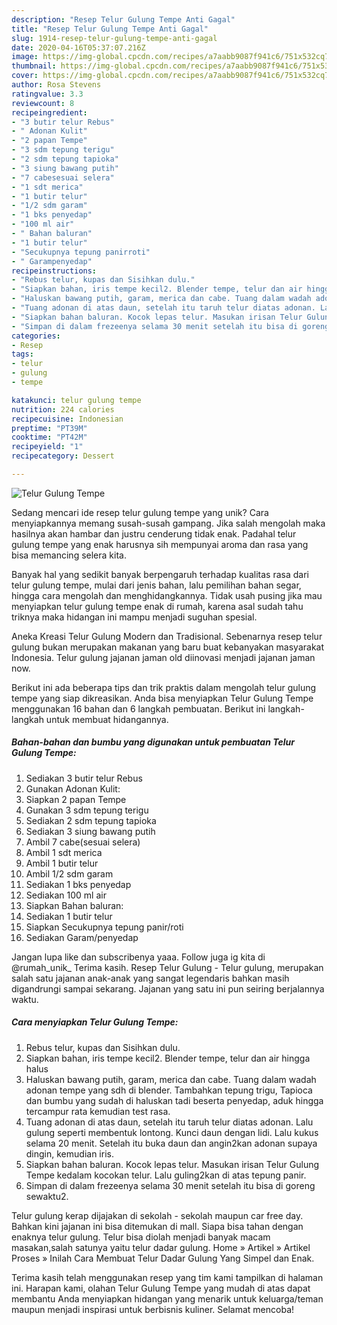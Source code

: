 ```yaml
---
description: "Resep Telur Gulung Tempe Anti Gagal"
title: "Resep Telur Gulung Tempe Anti Gagal"
slug: 1914-resep-telur-gulung-tempe-anti-gagal
date: 2020-04-16T05:37:07.216Z
image: https://img-global.cpcdn.com/recipes/a7aabb9087f941c6/751x532cq70/telur-gulung-tempe-foto-resep-utama.jpg
thumbnail: https://img-global.cpcdn.com/recipes/a7aabb9087f941c6/751x532cq70/telur-gulung-tempe-foto-resep-utama.jpg
cover: https://img-global.cpcdn.com/recipes/a7aabb9087f941c6/751x532cq70/telur-gulung-tempe-foto-resep-utama.jpg
author: Rosa Stevens
ratingvalue: 3.3
reviewcount: 8
recipeingredient:
- "3 butir telur Rebus"
- " Adonan Kulit"
- "2 papan Tempe"
- "3 sdm tepung terigu"
- "2 sdm tepung tapioka"
- "3 siung bawang putih"
- "7 cabesesuai selera"
- "1 sdt merica"
- "1 butir telur"
- "1/2 sdm garam"
- "1 bks penyedap"
- "100 ml air"
- " Bahan baluran"
- "1 butir telur"
- "Secukupnya tepung panirroti"
- " Garampenyedap"
recipeinstructions:
- "Rebus telur, kupas dan Sisihkan dulu."
- "Siapkan bahan, iris tempe kecil2. Blender tempe, telur dan air hingga halus"
- "Haluskan bawang putih, garam, merica dan cabe. Tuang dalam wadah adonan tempe yang sdh di blender. Tambahkan tepung trigu, Tapioca dan bumbu yang sudah di haluskan tadi beserta penyedap, aduk hingga tercampur rata kemudian test rasa."
- "Tuang adonan di atas daun, setelah itu taruh telur diatas adonan. Lalu gulung seperti membentuk lontong. Kunci daun dengan lidi. Lalu kukus selama 20 menit. Setelah itu buka daun dan angin2kan adonan supaya dingin, kemudian iris."
- "Siapkan bahan baluran. Kocok lepas telur. Masukan irisan Telur Gulung Tempe kedalam kocokan telur. Lalu guling2kan di atas tepung panir."
- "Simpan di dalam frezeenya selama 30 menit setelah itu bisa di goreng sewaktu2."
categories:
- Resep
tags:
- telur
- gulung
- tempe

katakunci: telur gulung tempe 
nutrition: 224 calories
recipecuisine: Indonesian
preptime: "PT39M"
cooktime: "PT42M"
recipeyield: "1"
recipecategory: Dessert

---
```



![Telur Gulung Tempe](https://img-global.cpcdn.com/recipes/a7aabb9087f941c6/751x532cq70/telur-gulung-tempe-foto-resep-utama.jpg)

Sedang mencari ide resep telur gulung tempe yang unik? Cara menyiapkannya memang susah-susah gampang. Jika salah mengolah maka hasilnya akan hambar dan justru cenderung tidak enak. Padahal telur gulung tempe yang enak harusnya sih mempunyai aroma dan rasa yang bisa memancing selera kita.

Banyak hal yang sedikit banyak berpengaruh terhadap kualitas rasa dari telur gulung tempe, mulai dari jenis bahan, lalu pemilihan bahan segar, hingga cara mengolah dan menghidangkannya. Tidak usah pusing jika mau menyiapkan telur gulung tempe enak di rumah, karena asal sudah tahu triknya maka hidangan ini mampu menjadi suguhan spesial.

Aneka Kreasi Telur Gulung Modern dan Tradisional. Sebenarnya resep telur gulung bukan merupakan makanan yang baru buat kebanyakan masyarakat Indonesia. Telur gulung jajanan jaman old diinovasi menjadi jajanan jaman now.


Berikut ini ada beberapa tips dan trik praktis dalam mengolah telur gulung tempe yang siap dikreasikan. Anda bisa menyiapkan Telur Gulung Tempe menggunakan 16 bahan dan 6 langkah pembuatan. Berikut ini langkah-langkah untuk membuat hidangannya.

<!--inarticleads1-->

##### Bahan-bahan dan bumbu yang digunakan untuk pembuatan Telur Gulung Tempe:

1. Sediakan 3 butir telur Rebus
1. Gunakan  Adonan Kulit:
1. Siapkan 2 papan Tempe
1. Gunakan 3 sdm tepung terigu
1. Sediakan 2 sdm tepung tapioka
1. Sediakan 3 siung bawang putih
1. Ambil 7 cabe(sesuai selera)
1. Ambil 1 sdt merica
1. Ambil 1 butir telur
1. Ambil 1/2 sdm garam
1. Sediakan 1 bks penyedap
1. Sediakan 100 ml air
1. Siapkan  Bahan baluran:
1. Sediakan 1 butir telur
1. Siapkan Secukupnya tepung panir/roti
1. Sediakan  Garam/penyedap


Jangan lupa like dan subscribenya yaaa. Follow juga ig kita di @rumah_unik_ Terima kasih. Resep Telur Gulung - Telur gulung, merupakan salah satu jajanan anak-anak yang sangat legendaris bahkan masih digandrungi sampai sekarang. Jajanan yang satu ini pun seiring berjalannya waktu. 

<!--inarticleads2-->

##### Cara menyiapkan Telur Gulung Tempe:

1. Rebus telur, kupas dan Sisihkan dulu.
1. Siapkan bahan, iris tempe kecil2. Blender tempe, telur dan air hingga halus
1. Haluskan bawang putih, garam, merica dan cabe. Tuang dalam wadah adonan tempe yang sdh di blender. Tambahkan tepung trigu, Tapioca dan bumbu yang sudah di haluskan tadi beserta penyedap, aduk hingga tercampur rata kemudian test rasa.
1. Tuang adonan di atas daun, setelah itu taruh telur diatas adonan. Lalu gulung seperti membentuk lontong. Kunci daun dengan lidi. Lalu kukus selama 20 menit. Setelah itu buka daun dan angin2kan adonan supaya dingin, kemudian iris.
1. Siapkan bahan baluran. Kocok lepas telur. Masukan irisan Telur Gulung Tempe kedalam kocokan telur. Lalu guling2kan di atas tepung panir.
1. Simpan di dalam frezeenya selama 30 menit setelah itu bisa di goreng sewaktu2.


Telur gulung kerap dijajakan di sekolah - sekolah maupun car free day. Bahkan kini jajanan ini bisa ditemukan di mall. Siapa bisa tahan dengan enaknya telur gulung. Telur bisa diolah menjadi banyak macam masakan,salah satunya yaitu telur dadar gulung. Home » Artikel » Artikel Proses » Inilah Cara Membuat Telur Dadar Gulung Yang Simpel dan Enak. 

Terima kasih telah menggunakan resep yang tim kami tampilkan di halaman ini. Harapan kami, olahan Telur Gulung Tempe yang mudah di atas dapat membantu Anda menyiapkan hidangan yang menarik untuk keluarga/teman maupun menjadi inspirasi untuk berbisnis kuliner. Selamat mencoba!
